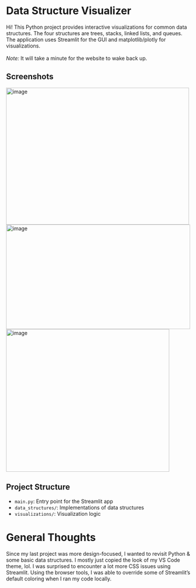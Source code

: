 # Data Structure Visualizer

Hi! This Python project provides interactive visualizations for common data structures. The four structures are trees, stacks, linked lists, and queues. The application uses Streamlit for the GUI and matplotlib/plotly for visualizations. 
<br> <br>
*Note:* It will take a minute for the website to wake back up.

## Screenshots
<img width="500" height="373" alt="image" src="https://github.com/user-attachments/assets/59ae9238-d0de-43bd-b503-30b321c78aa5" />
<br>
<img width="503" height="285" alt="image" src="https://github.com/user-attachments/assets/d44f0b15-0695-4760-9bb2-61213e693591" />
<br>
<img width="446" height="389" alt="image" src="https://github.com/user-attachments/assets/c749f18c-cff9-4eda-a4f3-3cfc3631a919" />



## Project Structure

- `main.py`: Entry point for the Streamlit app
- `data_structures/`: Implementations of data structures
- `visualizations/`: Visualization logic

# General Thoughts

Since my last project was more design-focused, I wanted to revisit Python & some basic data structures. I mostly just copied the look of my VS Code theme, lol. I was surprised to encounter a lot more CSS issues using Streamlit. Using the browser tools, I was able to override some of Streamlit’s default coloring when I ran my code locally.
